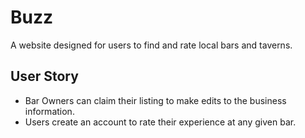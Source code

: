 # Buzz
A website designed for users to find and rate local bars and taverns.

## User Story
- Bar Owners can claim their listing to make edits to the business information. 
- Users create an account to rate their experience at any given bar.
